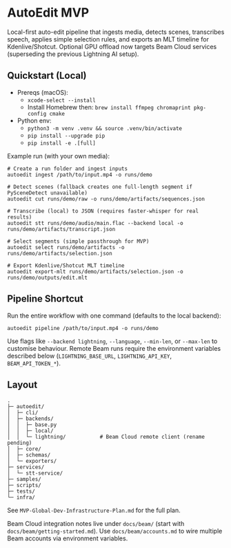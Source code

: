 # AutoEdit MVP

Local-first auto-edit pipeline that ingests media, detects scenes, transcribes speech, applies simple selection rules, and exports an MLT timeline for Kdenlive/Shotcut. Optional GPU offload now targets Beam Cloud services (superseding the previous Lightning AI setup).

## Quickstart (Local)

- Prereqs (macOS):
  - `xcode-select --install`
  - Install Homebrew then: `brew install ffmpeg chromaprint pkg-config cmake`
- Python env:
  - `python3 -m venv .venv && source .venv/bin/activate`
  - `pip install --upgrade pip`
  - `pip install -e .[full]`

Example run (with your own media):

```
# Create a run folder and ingest inputs
autoedit ingest /path/to/input.mp4 -o runs/demo

# Detect scenes (fallback creates one full-length segment if PySceneDetect unavailable)
autoedit cut runs/demo/raw -o runs/demo/artifacts/sequences.json

# Transcribe (local) to JSON (requires faster-whisper for real results)
autoedit stt runs/demo/audio/main.flac --backend local -o runs/demo/artifacts/transcript.json

# Select segments (simple passthrough for MVP)
autoedit select runs/demo/artifacts -o runs/demo/artifacts/selection.json

# Export Kdenlive/Shotcut MLT timeline
autoedit export-mlt runs/demo/artifacts/selection.json -o runs/demo/outputs/edit.mlt
```

## Pipeline Shortcut

Run the entire workflow with one command (defaults to the local backend):

```
autoedit pipeline /path/to/input.mp4 -o runs/demo
```

Use flags like `--backend lightning`, `--language`, `--min-len`, or `--max-len` to customise behaviour. Remote Beam runs require the environment variables described below (`LIGHTNING_BASE_URL`, `LIGHTNING_API_KEY`, `BEAM_API_TOKEN_*`).

## Layout

```
.
├─ autoedit/
│  ├─ cli/
│  ├─ backends/
│  │  ├─ base.py
│  │  ├─ local/
│  │  └─ lightning/           # Beam Cloud remote client (rename pending)
│  ├─ core/
│  ├─ schemas/
│  └─ exporters/
├─ services/
│  └─ stt-service/
├─ samples/
├─ scripts/
├─ tests/
└─ infra/
```

See `MVP-Global-Dev-Infrastructure-Plan.md` for the full plan.

Beam Cloud integration notes live under `docs/beam/` (start with `docs/beam/getting-started.md`). Use `docs/beam/accounts.md` to wire multiple Beam accounts via environment variables.
